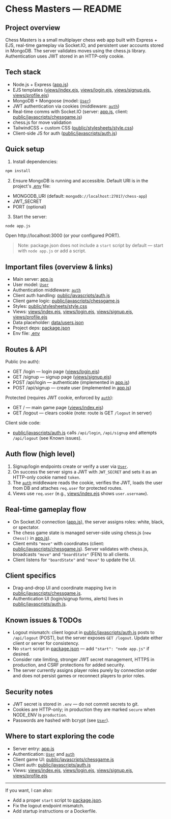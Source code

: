 # Chess Masters — README

## Project overview
Chess Masters is a small multiplayer chess web app built with Express + EJS, real-time gameplay via Socket.IO, and persistent user accounts stored in MongoDB. The server validates moves using the chess.js library. Authentication uses JWT stored in an HTTP-only cookie.

## Tech stack
- Node.js + Express ([app.js](app.js))
- EJS templates ([views/index.ejs](views/index.ejs), [views/login.ejs](views/login.ejs), [views/signup.ejs](views/signup.ejs), [views/profile.ejs](views/profile.ejs))
- MongoDB + Mongoose (model: [`User`](models/User.js))
- JWT authentication via cookies (middleware: [`auth`](middleware/auth.js))
- Real-time comms with Socket.IO (server: [app.js](app.js), client: [public/javascripts/chessgame.js](public/javascripts/chessgame.js))
- chess.js for move validation
- TailwindCSS + custom CSS ([public/stylesheets/style.css](public/stylesheets/style.css))
- Client-side JS for auth ([public/javascripts/auth.js](public/javascripts/auth.js))

## Quick setup

1. Install dependencies:
```sh
npm install
```

2. Ensure MongoDB is running and accessible. Default URI is in the project's [.env](.env) file:
- MONGODB_URI (default: `mongodb://localhost:27017/chess-app`)
- JWT_SECRET
- PORT (optional)

3. Start the server:
```sh
node app.js
```
Open http://localhost:3000 (or your configured PORT).

> Note: package.json does not include a `start` script by default — start with `node app.js` or add a script.

## Important files (overview & links)
- Main server: [app.js](app.js)
- User model: [`User`](models/User.js)
- Authentication middleware: [`auth`](middleware/auth.js)
- Client auth handling: [public/javascripts/auth.js](public/javascripts/auth.js)
- Client game logic: [public/javascripts/chessgame.js](public/javascripts/chessgame.js)
- Styles: [public/stylesheets/style.css](public/stylesheets/style.css)
- Views: [views/index.ejs](views/index.ejs), [views/login.ejs](views/login.ejs), [views/signup.ejs](views/signup.ejs), [views/profile.ejs](views/profile.ejs)
- Data placeholder: [data/users.json](data/users.json)
- Project deps: [package.json](package.json)
- Env file: [.env](.env)

## Routes & API

Public (no auth):
- GET /login — login page ([views/login.ejs](views/login.ejs))
- GET /signup — signup page ([views/signup.ejs](views/signup.ejs))
- POST /api/login — authenticate (implemented in [app.js](app.js))
- POST /api/signup — create user (implemented in [app.js](app.js))

Protected (requires JWT cookie, enforced by [`auth`](middleware/auth.js)):
- GET / — main game page ([views/index.ejs](views/index.ejs))
- GET /logout — clears cookie (note: route is GET `/logout` in server)

Client side code:
- [public/javascripts/auth.js](public/javascripts/auth.js) calls `/api/login`, `/api/signup` and attempts `/api/logout` (see Known issues).

## Auth flow (high level)
1. Signup/login endpoints create or verify a user via [`User`](models/User.js).
2. On success the server signs a JWT with `JWT_SECRET` and sets it as an HTTP-only cookie named `token`.
3. The [`auth`](middleware/auth.js) middleware reads the cookie, verifies the JWT, loads the user from DB and attaches `req.user` for protected routes.
4. Views use `req.user` (e.g., [views/index.ejs](views/index.ejs) shows `user.username`).

## Real-time gameplay flow
- On Socket.IO connection ([app.js](app.js)), the server assigns roles: white, black, or spectator.
- The chess game state is managed server-side using chess.js (`new Chess()` in [app.js](app.js)).
- Client emits `"move"` with coordinates (client: [public/javascripts/chessgame.js](public/javascripts/chessgame.js)). Server validates with chess.js, broadcasts `"move"` and `"boardState"` (FEN) to all clients.
- Client listens for `"boardState"` and `"move"` to update the UI.

## Client specifics
- Drag-and-drop UI and coordinate mapping live in [public/javascripts/chessgame.js](public/javascripts/chessgame.js).
- Authentication UI (login/signup forms, alerts) lives in [public/javascripts/auth.js](public/javascripts/auth.js).

## Known issues & TODOs
- Logout mismatch: client logout in [public/javascripts/auth.js](public/javascripts/auth.js) posts to `/api/logout` (POST), but the server exposes `GET /logout`. Update either client or server for consistency.
- No `start` script in [package.json](package.json) — add `"start": "node app.js"` if desired.
- Consider rate limiting, stronger JWT secret management, HTTPS in production, and CSRF protections for added security.
- The server currently assigns player roles purely by connection order and does not persist games or reconnect players to prior roles.

## Security notes
- JWT secret is stored in `.env` — do not commit secrets to git.
- Cookies are HTTP-only; in production they are marked `secure` when NODE_ENV is `production`.
- Passwords are hashed with bcrypt (see [`User`](models/User.js)).

## Where to start exploring the code
- Server entry: [app.js](app.js)
- Authentication: [`User`](models/User.js) and [`auth`](middleware/auth.js)
- Client game UI: [public/javascripts/chessgame.js](public/javascripts/chessgame.js)
- Client auth: [public/javascripts/auth.js](public/javascripts/auth.js)
- Views: [views/index.ejs](views/index.ejs), [views/login.ejs](views/login.ejs), [views/signup.ejs](views/signup.ejs), [views/profile.ejs](views/profile.ejs)

---

If you want, I can also:
- Add a proper `start` script to [package.json](package.json).
- Fix the logout endpoint mismatch.
- Add startup instructions or a Dockerfile.